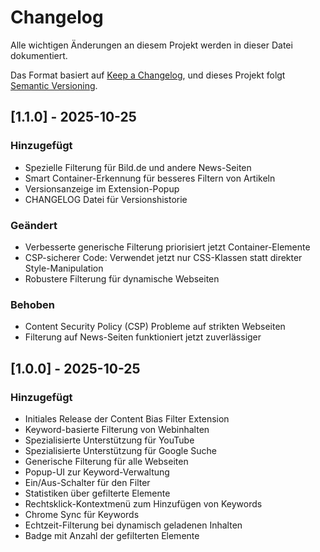 # Changelog

Alle wichtigen Änderungen an diesem Projekt werden in dieser Datei dokumentiert.

Das Format basiert auf [Keep a Changelog](https://keepachangelog.com/de/1.0.0/),
und dieses Projekt folgt [Semantic Versioning](https://semver.org/lang/de/).

## [1.1.0] - 2025-10-25

### Hinzugefügt
- Spezielle Filterung für Bild.de und andere News-Seiten
- Smart Container-Erkennung für besseres Filtern von Artikeln
- Versionsanzeige im Extension-Popup
- CHANGELOG Datei für Versionshistorie

### Geändert
- Verbesserte generische Filterung priorisiert jetzt Container-Elemente
- CSP-sicherer Code: Verwendet jetzt nur CSS-Klassen statt direkter Style-Manipulation
- Robustere Filterung für dynamische Webseiten

### Behoben
- Content Security Policy (CSP) Probleme auf strikten Webseiten
- Filterung auf News-Seiten funktioniert jetzt zuverlässiger

## [1.0.0] - 2025-10-25

### Hinzugefügt
- Initiales Release der Content Bias Filter Extension
- Keyword-basierte Filterung von Webinhalten
- Spezialisierte Unterstützung für YouTube
- Spezialisierte Unterstützung für Google Suche
- Generische Filterung für alle Webseiten
- Popup-UI zur Keyword-Verwaltung
- Ein/Aus-Schalter für den Filter
- Statistiken über gefilterte Elemente
- Rechtsklick-Kontextmenü zum Hinzufügen von Keywords
- Chrome Sync für Keywords
- Echtzeit-Filterung bei dynamisch geladenen Inhalten
- Badge mit Anzahl der gefilterten Elemente
